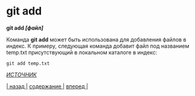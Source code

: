 # git add

**git add *[файл]***

Команда **git add** может быть использована для добавления файлов в индекс. К примеру, следующая команда добавит файл под названием temp.txt присутствующий в локальном каталоге в индекс:

``` bash-
git add temp.txt
```

*[ИСТОЧНИК][1]*

[1]:https://www.hostinger.ru/rukovodstva/osnovnie-git-komandy

[| назад |](./init.md) [ содержание |](./readme.md) [вперед |](./clone.md)
